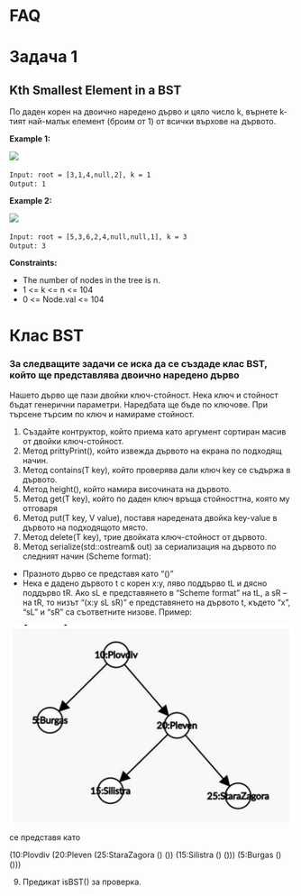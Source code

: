 # FAQ

# Задача 1
## Kth Smallest Element in a BST

По даден корен на двоично наредено дърво и цяло число k, върнете k-тият най-малък елемент (броим от 1) от всички върхове на дървото.

**Example 1:**

![](https://assets.leetcode.com/uploads/2021/01/28/kthtree1.jpg)
```
Input: root = [3,1,4,null,2], k = 1
Output: 1
```
**Example 2:**

![](https://assets.leetcode.com/uploads/2021/01/28/kthtree2.jpg)
```
Input: root = [5,3,6,2,4,null,null,1], k = 3
Output: 3
 ```

**Constraints:**

- The number of nodes in the tree is n.
- 1 <= k <= n <= 104
- 0 <= Node.val <= 104

# Клас BST
### За следващите задачи се иска да се създаде клас BST, който ще представлява двоично наредено дърво
Нашето дърво ще пази двойки ключ-стойност. Нека ключ и стойност бъдат генерични параметри. Наредбата ще бъде по ключове. При търсене търсим по ключ и намираме стойност.    
1. Създайте контруктор, който приема като аргумент сортиран масив от двойки ключ-стойност.
2. Метод prittyPrint(), който извежда дървото на екрана по подходящ начин.
3. Метод contains(T key), който проверява дали ключ key се съдържа в дървото.   
4. Метод height(), който намира височината на дървото.
5. Mетод get(T key), който по даден ключ връща стойносттна, която му отговаря
6. Метод put(T key, V value), поставя наредената двойка key-value в дървото на подходящото място.
7. Метод delete(T key), трие двойката ключ-стойност от дървото.
8. Метод serialize(std::ostream& out) за сериализация на дървото по следният начин (Scheme format):
- Празното дърво се представя като “()”
- Нека е дадено дървото t с корен x:y, ляво поддърво tL и дясно поддърво tR. Ако sL е
представянето в “Scheme format” на tL, a sR – на tR, то низът “(x:y sL sR)” е
представянето на дървото t, където “x”, “sL” и “sR” са съответните низове.
Пример: 

![BST](bst.png)

се представя като

(10:Plovdiv (20:Pleven (25:StaraZagora () ()) (15:Silistra () ())) (5:Burgas () ()))

9. Предикат isBST() за проверка. 
